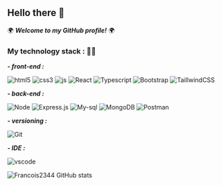 ## Hello there 👋

🌍 ***Welcome to my GitHub profile!*** 🌍

### My technology stack : 🧑‍💻

***- front-end :*** 

![html5](https://img.shields.io/badge/HTML5-E34F26?style=for-the-badge&logo=html5&logoColor=white)
![css3](https://img.shields.io/badge/CSS3-1572B6?style=for-the-badge&logo=css3&logoColor=white)
![js](https://img.shields.io/badge/JavaScript-F7DF1E?style=for-the-badge&logo=javascript&logoColor=black)
![React](https://img.shields.io/badge/React-20232A?style=for-the-badge&logo=react&logoColor=61DAFB)
![Typescript](https://img.shields.io/badge/TypeScript-007ACC?style=for-the-badge&logo=typescript&logoColor=white)
![Bootstrap](https://img.shields.io/badge/Bootstrap-563D7C?style=for-the-badge&logo=bootstrap&logoColor=white)
![TaillwindCSS](https://img.shields.io/badge/Tailwind_CSS-38B2AC?style=for-the-badge&logo=tailwind-css&logoColor=white)


***- back-end :***

![Node](https://img.shields.io/badge/Node.js-43853D?style=for-the-badge&logo=node.js&logoColor=white)
![Express.js](https://img.shields.io/badge/Express.js-404D59?style=for-the-badge&logo=express&logoColor=white)
![My-sql](https://img.shields.io/badge/MySQL-00000F?style=for-the-badge&logo=mysql&logoColor=white)
![MongoDB](https://img.shields.io/badge/MongoDB-4EA94B?style=for-the-badge&logo=mongodb&logoColor=white)
![Postman](https://img.shields.io/badge/Postman-FF6C37?style=for-the-badge&logo=Postman&logoColor=white)

***- versioning :***

![Git](https://img.shields.io/badge/-Git-black?style=plastic&logo=git)

***- IDE :*** 

![vscode](https://img.shields.io/badge/-VS%20Code-black?style=plastic&logo=visual-studio-code)

![Francois2344 GitHub stats](https://github-readme-stats.vercel.app/api?username=Francois2344&theme=synthwave)
